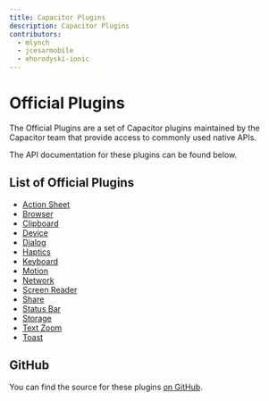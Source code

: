 ```yaml
---
title: Capacitor Plugins
description: Capacitor Plugins
contributors:
  - mlynch
  - jcesarmobile
  - ehorodyski-ionic
---
```


# Official Plugins

The Official Plugins are a set of Capacitor plugins maintained by the Capacitor team that provide access to commonly used native APIs.

The API documentation for these plugins can be found below.

## List of Official Plugins

* [Action Sheet](/docs/apis/action-sheet)
* [Browser](/docs/apis/browser)
* [Clipboard](/docs/apis/clipboard)
* [Device](/docs/apis/device)
* [Dialog](/docs/apis/dialog)
* [Haptics](/docs/apis/haptics)
* [Keyboard](/docs/apis/keyboard)
* [Motion](/docs/apis/motion)
* [Network](/docs/apis/network)
* [Screen Reader](/docs/apis/screen-reader)
* [Share](/docs/apis/share)
* [Status Bar](/docs/apis/status-bar)
* [Storage](/docs/apis/storage)
* [Text Zoom](/docs/apis/text-zoom)
* [Toast](/docs/apis/toast)

## GitHub

You can find the source for these plugins [on GitHub](https://github.com/ionic-team/capacitor-plugins).
